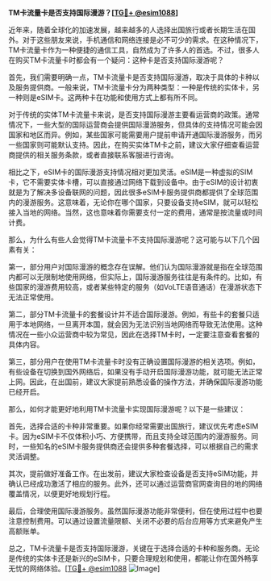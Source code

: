 **TM卡流量卡是否支持国际漫游？[[TG💪+ @esim1088](https://t.me/s/esim1088)]**

近年来，随着全球化的加速发展，越来越多的人选择出国旅行或者长期生活在国外。对于这些朋友来说，手机通信和网络连接是必不可少的需求。在这种情况下，TM卡流量卡作为一种便捷的通信工具，自然成为了许多人的首选。不过，很多人在购买TM卡流量卡时都会有一个疑问：这种卡是否支持国际漫游呢？

首先，我们需要明确一点，TM卡流量卡是否支持国际漫游，取决于具体的卡种以及服务提供商。一般来说，TM卡流量卡分为两种类型：一种是传统的实体卡，另一种则是eSIM卡。这两种卡在功能和使用方式上都有所不同。

对于传统的实体TM卡流量卡来说，是否支持国际漫游主要看运营商的政策。通常情况下，一些大型的国际运营商会提供国际漫游服务，但具体的支持情况可能会因国家和地区而异。例如，某些国家可能需要用户提前申请开通国际漫游服务，而另一些国家则可能默认支持。因此，在购买实体TM卡之前，建议大家仔细查看运营商提供的相关服务条款，或者直接联系客服进行咨询。

相比之下，eSIM卡的国际漫游支持情况相对更加灵活。eSIM是一种虚拟的SIM卡，它不需要实体卡槽，可以直接通过网络下载到设备中。由于eSIM的设计初衷就是为了解决多设备联网的问题，因此很多eSIM卡服务提供商都提供了全球范围内的漫游服务。这意味着，无论你在哪个国家，只要设备支持eSIM，就可以轻松接入当地的网络。当然，这也意味着你需要支付一定的费用，通常是按流量或时间计费。

那么，为什么有些人会觉得TM卡流量卡不支持国际漫游呢？这可能与以下几个因素有关：

第一，部分用户对国际漫游的概念存在误解。他们认为国际漫游就是指在全球范围内都可以无限制地使用网络，但实际上，国际漫游服务往往是有条件的。比如，有些国家的漫游费用较高，或者某些特定的服务（如VoLTE语音通话）在漫游状态下无法正常使用。

第二，部分TM卡流量卡的套餐设计并不适合国际漫游。例如，有些卡的套餐只适用于本地网络，一旦离开本国，就会因为无法识别当地网络而导致无法使用。这种情况在一些小众运营商中较为常见，因此在选择TM卡时，一定要注意查看套餐的具体内容。

第三，部分用户在使用TM卡流量卡时没有正确设置国际漫游的相关选项。例如，有些设备在切换到国外网络后，如果没有手动开启国际漫游功能，就可能无法正常上网。因此，在出国前，建议大家提前熟悉设备的操作方法，并确保国际漫游功能已经开启。

那么，如何才能更好地利用TM卡流量卡实现国际漫游呢？以下是一些建议：

首先，选择合适的卡种非常重要。如果你经常需要出国旅行，建议优先考虑eSIM卡。因为eSIM卡不仅体积小巧、方便携带，而且支持全球范围内的漫游服务。同时，一些知名的eSIM卡服务提供商还会提供多种套餐选择，可以根据自己的需求灵活调整。

其次，提前做好准备工作。在出发前，建议大家检查设备是否支持eSIM功能，并确认已经成功激活了相应的服务。此外，还可以通过运营商官网查询目的地的网络覆盖情况，以便更好地规划行程。

最后，合理使用国际漫游服务。虽然国际漫游功能非常便利，但在使用过程中也要注意控制费用。可以通过设置流量限额、关闭不必要的后台应用等方式来避免产生高额账单。

总之，TM卡流量卡是否支持国际漫游，关键在于选择合适的卡种和服务商。无论是传统的实体卡还是新兴的eSIM卡，只要合理规划和使用，都能让你在国外畅享无忧的网络体验。[[TG💪+ @esim1088](https://t.me/s/esim1088) ![Image](https://i.postimg.cc/4NQfJmqS/Snipaste-2025-05-13-00-14-12.png)]
